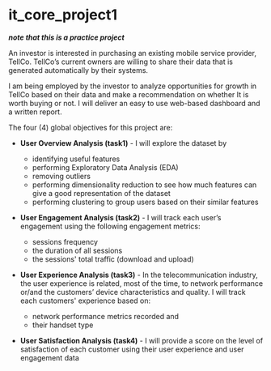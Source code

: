 # it_core_project1
**_note that this is a practice project_**

An investor is interested in purchasing an existing mobile service provider, TellCo. TellCo’s current owners are willing to share their data that is generated automatically by their systems.

I am being employed by the investor to analyze opportunities for growth in TellCo based on their data and make a recommendation on whether It is worth buying or not. I will deliver an easy to use web-based dashboard and a written report.

The four (4) global objectives for this project are:

* **User Overview Analysis (task1)** - I will explore the dataset by 
  * identifying useful features
  * performing Exploratory Data Analysis (EDA)
  * removing outliers
  * performing dimensionality reduction to see how much features can give a good representation of the dataset
  * performing clustering to group users based on their similar features

* **User Engagement Analysis (task2)** - I will track each user’s engagement using the following engagement metrics: 
  * sessions frequency 
  * the duration of all sessions
  * the sessions' total traffic (download and upload)

* **User Experience Analysis (task3)** - In the telecommunication industry, the user experience is related, 
most of the time, to network performance or/and the customers’ device characteristics and quality. 
I will track each customers' experience based on: 
  * network performance metrics recorded and
  * their handset type

* **User Satisfaction Analysis (task4)** - I will provide a score on the level of satisfaction of each customer 
using their user experience and user engagement data

